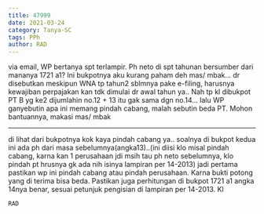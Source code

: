 ```yaml
---
title: 47999
date: 2021-03-24
category: Tanya-SC
tags: PPh
author: RAD
---
```


via email, WP bertanya spt terlampir. Ph neto di spt tahunan bersumber dari mananya 1721 a1? Ini bukpotnya aku kurang paham deh mas/ mbak… dr disebutkan meskipun WNA tp tahun2 sblmnya pake e-filing, harusnya kewajiban perpajakan kan tdk dimulai dr awal tahun ya.. Nah tp kl dibukpot PT B yg ke2 dijumlahin no.12 + 13 itu gak sama dgn no.14… lalu WP ganyebutin apa ini memang pindah cabang, malah sebutin beda PT. Mohon bantuannya, makasi mas/ mbak

---

di lihat dari bukpotnya kok kaya pindah cabang ya.. soalnya di bukpot kedua ini ada ph dari masa sebelumnya(angka13)..(ini diisi klo misal pindah cabang, karna kan 1 perusahaan jdi msih tau ph neto sebelumnya, klo pindah pt hrusnya gk ada nih isinya lampiran per 14-2013) jadi pertama pastikan wp ini pindah cabang atau pindah perusahaan. Karna bukti potong yang di terima bisa beda. Pastikan juga perhitungan di bukpot 1721 a1 angka 14nya benar, sesuai petunjuk pengisian di lampiran per 14-2013. Kl

`RAD`
